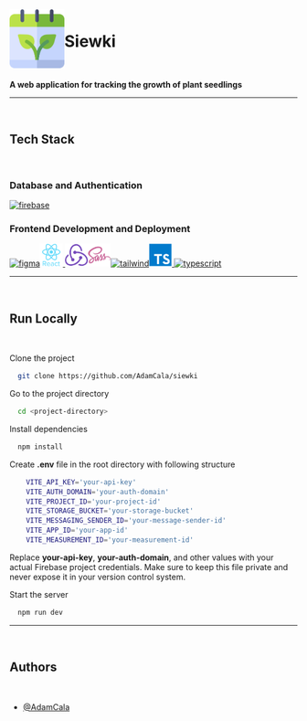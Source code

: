 <img align="left" style="width:96px" src="https://raw.githubusercontent.com/AdamCala/siewki/main/public/logo.svg" />

# Siewki

<br />

**A web application for tracking the growth of plant seedlings**

---

<br />

## Tech Stack

<br />

### Database and Authentication

<p align="left"><a href="https://firebase.google.com/" target="_blank" rel="noreferrer"> <img src="https://www.vectorlogo.zone/logos/firebase/firebase-icon.svg" alt="firebase" width="40" height="40"/> </a></p>

### Frontend Development and Deployment

<p align="left"><a href="https://www.figma.com/" target="_blank" rel="noreferrer"><img src="https://www.vectorlogo.zone/logos/figma/figma-icon.svg" alt="figma" width="40" height="40"/></a><a href="https://reactjs.org/" target="_blank" rel="noreferrer"><img src="https://raw.githubusercontent.com/devicons/devicon/master/icons/react/react-original-wordmark.svg" alt="react" width="40" height="40"/></a><a href="https://redux.js.org" target="_blank" rel="noreferrer"> <img src="https://raw.githubusercontent.com/devicons/devicon/master/icons/redux/redux-original.svg" alt="redux" width="40" height="40"/></a><a href="https://sass-lang.com" target="_blank" rel="noreferrer"><img src="https://raw.githubusercontent.com/devicons/devicon/master/icons/sass/sass-original.svg" alt="sass" width="40" height="40"/></a><a href="https://tailwindcss.com/" target="_blank" rel="noreferrer"><img src="https://www.vectorlogo.zone/logos/tailwindcss/tailwindcss-icon.svg" alt="tailwind" width="40" height="40"/></a><a href="https://www.typescriptlang.org/" target="_blank" rel="noreferrer"><img src="https://raw.githubusercontent.com/devicons/devicon/master/icons/typescript/typescript-original.svg" alt="typescript" width="40" height="40"/></a><a href="https://vitejs.dev/" target="_blank" rel="noreferrer"> <img src="https://vectorwiki.com/images/bjlcA__vitejs.svg" alt="typescript" width="40" height="40"/></a></p>

---

</br>

## Run Locally

</br>

Clone the project

```bash
  git clone https://github.com/AdamCala/siewki
```

Go to the project directory

```bash
  cd <project-directory>
```

Install dependencies

```bash
  npm install
```

Create **.env** file in the root directory with following structure

```bash
    VITE_API_KEY='your-api-key'
    VITE_AUTH_DOMAIN='your-auth-domain'
    VITE_PROJECT_ID='your-project-id'
    VITE_STORAGE_BUCKET='your-storage-bucket'
    VITE_MESSAGING_SENDER_ID='your-message-sender-id'
    VITE_APP_ID='your-app-id'
    VITE_MEASUREMENT_ID='your-measurement-id'
```

Replace **your-api-key**, **your-auth-domain**, and other values with your actual Firebase project credentials. Make sure to keep this file private and never expose it in your version control system.

Start the server

```bash
  npm run dev
```

---

</br>

## Authors

</br>

- [@AdamCala](https://github.com/AdamCala)
  </br>
  </br>
  </br>
  </br>
  </br>
